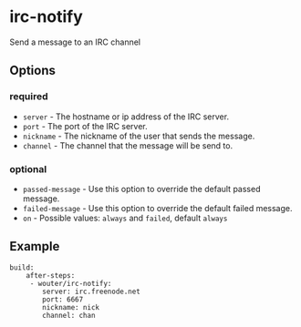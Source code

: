 # irc-notify

Send a message to an IRC channel

## Options

### required

* `server` - The hostname or ip address of the IRC server.
* `port` - The port of the IRC server.
* `nickname` - The nickname of the user that sends the message.
* `channel` - The channel that the message will be send to.

### optional

* `passed-message` - Use this option to override the default passed message.
* `failed-message` -  Use this option to override the default failed message.
* `on` - Possible values: `always` and `failed`, default `always`

## Example

```
build:
    after-steps:
     - wouter/irc-notify:
        server: irc.freenode.net
        port: 6667
        nickname: nick
        channel: chan
```
